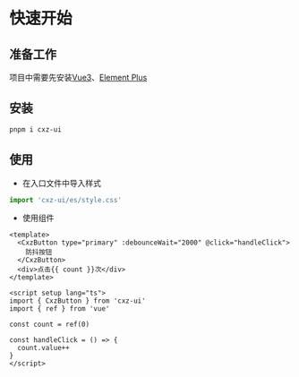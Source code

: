 # 快速开始

## 准备工作

项目中需要先安装[Vue3](https://cn.vuejs.org/)、[Element Plus](https://element-plus.org/zh-CN/guide/design.html)

## 安装

```bash
pnpm i cxz-ui
```

## 使用

- 在入口文件中导入样式

```js
import 'cxz-ui/es/style.css'
```

- 使用组件

```vue
<template>
  <CxzButton type="primary" :debounceWait="2000" @click="handleClick">
    防抖按钮
  </CxzButton>
  <div>点击{{ count }}次</div>
</template>

<script setup lang="ts">
import { CxzButton } from 'cxz-ui'
import { ref } from 'vue'

const count = ref(0)

const handleClick = () => {
  count.value++
}
</script>
```
